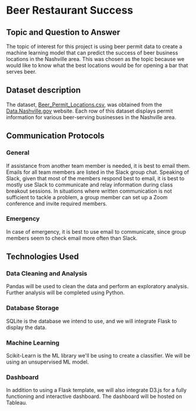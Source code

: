 # Beer Restaurant Success

## Topic and Question to Answer
The topic of interest for this project is using beer permit data to create a machine learning model that can predict the success of beer business locations in the Nashville area. This was chosen as the topic because we would like to know what the best locations would be for opening a bar that serves beer.

## Dataset description
The dataset, [Beer_Permit_Locations.csv](https://github.com/HannaKim4673/Beer_Restaurant_Success/blob/main/Beer_Permit_Locations.csv), was obtained from the [Data.Nashville.gov](https://data.nashville.gov/) website. Each row of this dataset displays permit information for various beer-serving businesses in the Nashville area.

## Communication Protocols

### General
If assistance from another team member is needed, it is best to email them. Emails for all team members are listed in the Slack group chat. Speaking of Slack, given that most of the members respond best to email, it is best to mostly use Slack to communicate and relay information during class breakout sessions. In situations where written communication is not sufficient to tackle a problem, a group member can set up a Zoom conference and invite required members. 

### Emergency
In case of emergency, it is best to use email to communicate, since group members seem to check email more often than Slack. 

## Technologies Used
### Data Cleaning and Analysis
Pandas will be used to clean the data and perform an exploratory analysis. Further analysis will be completed using Python.

### Database Storage
SQLite is the database we intend to use, and we will integrate Flask to display the data.

### Machine Learning
Scikit-Learn is the ML library we'll be using to create a classifier. We will be using an unsupervised ML model. 

### Dashboard
In addition to using a Flask template, we will also integrate D3.js for a fully functioning and interactive dashboard. The dashboard will be hosted on Tableau.